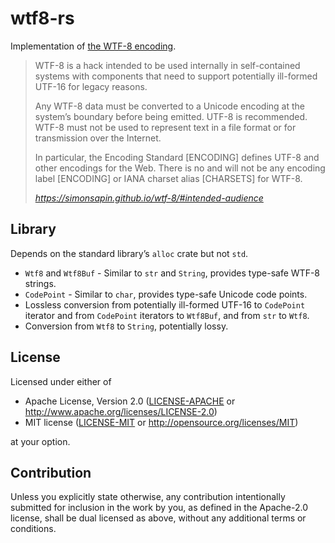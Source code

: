 # wtf8-rs

Implementation of [the WTF-8 encoding](https://simonsapin.github.io/wtf-8/).

> WTF-8 is a hack intended to be used internally in self-contained systems with components that need to support potentially ill-formed UTF-16 for legacy reasons.
>
>Any WTF-8 data must be converted to a Unicode encoding at the system’s boundary before being emitted. UTF-8 is recommended. WTF-8 must not be used to represent text in a file format or for transmission over the Internet.
>
>In particular, the Encoding Standard [ENCODING] defines UTF-8 and other encodings for the Web. There is no and will not be any encoding label [ENCODING] or IANA charset alias [CHARSETS] for WTF-8.
>
> <cite>https://simonsapin.github.io/wtf-8/#intended-audience</cite>

## Library

Depends on the standard library’s `alloc` crate but not `std`.

* `Wtf8` and `Wtf8Buf` - Similar to `str` and `String`, provides type-safe WTF-8 strings.
* `CodePoint` - Similar to `char`, provides type-safe Unicode code points.
* Lossless conversion from potentially ill-formed UTF-16 to `CodePoint` iterator and from `CodePoint` iterators to `Wtf8Buf`, and from `str` to `Wtf8`.
* Conversion from `Wtf8` to `String`, potentially lossy.

## License

Licensed under either of

 * Apache License, Version 2.0
   ([LICENSE-APACHE](LICENSE-APACHE) or http://www.apache.org/licenses/LICENSE-2.0)
 * MIT license
   ([LICENSE-MIT](LICENSE-MIT) or http://opensource.org/licenses/MIT)

at your option.

## Contribution

Unless you explicitly state otherwise, any contribution intentionally submitted
for inclusion in the work by you, as defined in the Apache-2.0 license, shall be
dual licensed as above, without any additional terms or conditions.
